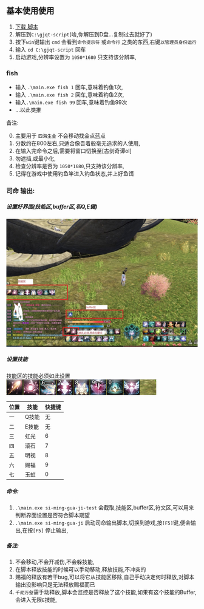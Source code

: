## 基本使用使用
1. [下载 脚本](https://pan.baidu.com/s/1egtPQg85stBGr10x_6NubA)  
2. 解压到`C:\gjqt-script`(啥,你解压到D盘...复制过去就好了)
3. 按下`win`键输出 `cmd`  会看到`命令提示符` 或`命令行` 之类的东西,右键`以管理员身份运行`
4. 输入 `cd C:\gjqt-script` 回车
5. 启动游戏,分辨率设置为 `1050*1680` 只支持该分辨率,  

### fish
- 输入 `.\main.exe fish 1` 回车,意味着钓鱼1次,
- 输入 `.\main.exe fish 2` 回车,意味着钓鱼2次,
- 输入`.\main.exe fish 99` 回车,意味着钓鱼99次
- ...以此类推

备注:  

0. 主要用于 `四海生金` 不会移动找金点蓝点
1. 分数约在800左右,只适合像吾着般毫无追求的人使用,
1. 在输入完命令之后,需要将窗口切换至[古剑奇谭ol]  
1. 勿遮挡,或最小化,  
1. 检查分辨率是否为 `1050*1680`,只支持该分辨率,  
1. 记得在游戏中使用钓鱼竿进入钓鱼状态,并上好鱼饵  

### 司命 输出:  
##### 设置好界面(技能区,buffer区,和Q,E键)
![](./docs/screen.jpg)


##### 设置技能  
技能区的技能必须如此设置
![技能区](./docs/skills.bmp)

| 位置 | 技能  | 快捷键 |
|------|-------|--------|
| 一   | Q技能 | 无     |
| 二   | E技能 | 无     |
| 三   | 虹光  | 6      |
| 四   | 滚石  | 7      |
| 五   | 明视  | 8      |
| 六   | 赐福  | 9      |
| 七   | 玉虹  | 0      |
##### 命令:
1. `.\main.exe si-ming-gua-ji-test` 会截取,技能区,buffer区,符文区,可以用来判断界面设置是否符合脚本期望
1. `.\main.exe si-ming-gua-ji` 启动司命输出脚本,切换到游戏,按`[F5]`键,便会输出,在按`[F5]` 停止输出,

##### 备注:
1. 不会移动,不会开减伤,不会躲技能,
1. 在脚本释放技能的时候可以手动移动,释放技能,不冲突的
2. 赐福的释放有若干bug,可以将它从技能区移除,自己手动决定何时释放,对脚本输出没影响只是无法释放赐福而已
3. `千劫万壑`需手动释放,脚本会监控是否释放了这个技能,如果有这个技能的Buffer,会进入无限`E`技能,

